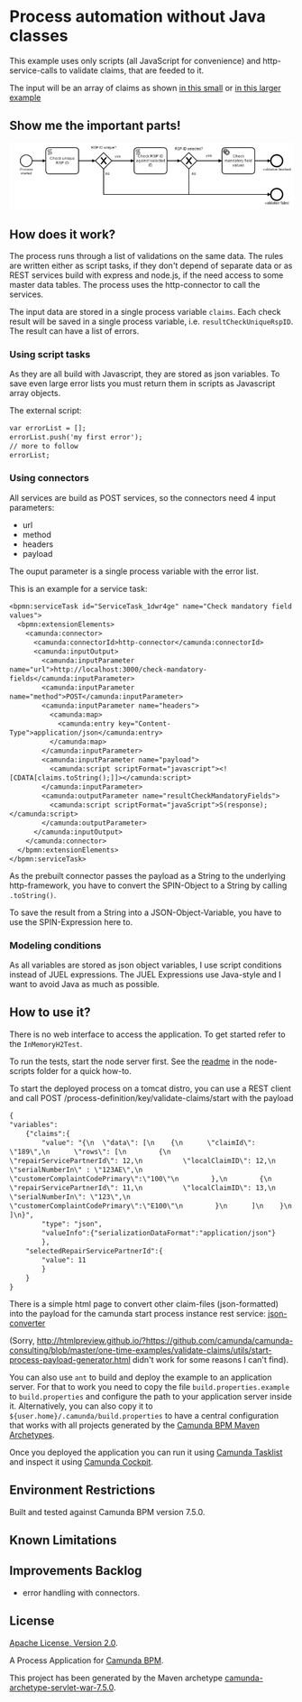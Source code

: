 # Process automation without Java classes

This example uses only scripts (all JavaScript for convenience) and http-service-calls to validate claims, that are feeded to it.

The input will be an array of claims as shown [in this small](src/test/resources/claims/claims-rsp-ids-unique.json) or [in this larger example](src/test/resources/claims/six-claims.json)

## Show me the important parts!
![BPMN Process](src/main/resources/process.png)

## How does it work?

The process runs through a list of validations on the same data. The rules are written either as script tasks, if they don't depend of separate data or as REST services build with express and node.js, if the need access to some master data tables. The process uses the http-connector to call the services.

The input data are stored in a single process variable `claims`. Each check result will be saved in a single process variable, i.e. `resultCheckUniqueRspID`. The result can have a list of errors.

### Using script tasks
As they are all build with Javascript, they are stored as json variables. To save even large error lists you must return them in scripts as Javascript array objects.

The external script:

    var errorList = [];
    errorList.push('my first error');
    // more to follow
    errorList;

### Using connectors
All services are build as POST services, so the connectors need 4 input parameters:
* url
* method
* headers
* payload

The ouput parameter is a single process variable with the error list.

This is an example for a service task:

    <bpmn:serviceTask id="ServiceTask_1dwr4ge" name="Check mandatory field values">
      <bpmn:extensionElements>
        <camunda:connector>
          <camunda:connectorId>http-connector</camunda:connectorId>
          <camunda:inputOutput>
            <camunda:inputParameter name="url">http://localhost:3000/check-mandatory-fields</camunda:inputParameter>
            <camunda:inputParameter name="method">POST</camunda:inputParameter>
            <camunda:inputParameter name="headers">
              <camunda:map>
                <camunda:entry key="Content-Type">application/json</camunda:entry>
              </camunda:map>
            </camunda:inputParameter>
            <camunda:inputParameter name="payload">
              <camunda:script scriptFormat="javascript"><![CDATA[claims.toString();]]></camunda:script>
            </camunda:inputParameter>
            <camunda:outputParameter name="resultCheckMandatoryFields">
              <camunda:script scriptFormat="javaScript">S(response);</camunda:script>
            </camunda:outputParameter>
          </camunda:inputOutput>
        </camunda:connector>
      </bpmn:extensionElements>
    </bpmn:serviceTask>

As the prebuilt connector passes the payload as a String to the underlying http-framework, you have to convert the SPIN-Object to a String by calling `.toString()`.

To save the result from a String into a JSON-Object-Variable, you have to use the SPIN-Expression here to.

### Modeling conditions
As all variables are stored as json object variables, I use script conditions instead of JUEL expressions. The JUEL Expressions use Java-style and I want to avoid Java as much as possible.

 
## How to use it?
There is no web interface to access the application.
To get started refer to the `InMemoryH2Test`.

To run the tests, start the node server first. See the [readme](node-scripts/) in the node-scripts folder for a quick how-to. 

To start the deployed process on a tomcat distro, you can use a REST client and call POST /process-definition/key/validate-claims/start with the payload

    {
    "variables": 
        {"claims":{
            "value": "{\n  \"data\": [\n    {\n      \"claimId\": \"189\",\n      \"rows\": [\n        {\n          \"repairServicePartnerId\": 12,\n          \"localClaimID\": 12,\n          \"serialNumberIn\" : \"123AE\",\n          \"customerComplaintCodePrimary\":\"100\"\n        },\n        {\n          \"repairServicePartnerId\": 11,\n          \"localClaimID\": 13,\n          \"serialNumberIn\": \"123\",\n          \"customerComplaintCodePrimary\":\"E100\"\n        }\n      ]\n    }\n  ]\n}", 
            "type": "json", 
            "valueInfo":{"serializationDataFormat":"application/json"}
            }, 
        "selectedRepairServicePartnerId":{
            "value": 11
            }
        }
    }

There is a simple html page to convert other claim-files (json-formatted) into the payload for the camunda start process instance rest service: [json-converter](utils/start-process-payload-generator.html)

(Sorry, http://htmlpreview.github.io/?https://github.com/camunda/camunda-consulting/blob/master/one-time-examples/validate-claims/utils/start-process-payload-generator.html didn't work for some reasons I can't find).


You can also use `ant` to build and deploy the example to an application server.
For that to work you need to copy the file `build.properties.example` to `build.properties`
and configure the path to your application server inside it.
Alternatively, you can also copy it to `${user.home}/.camunda/build.properties`
to have a central configuration that works with all projects generated by the
[Camunda BPM Maven Archetypes](http://docs.camunda.org/latest/guides/user-guide/#process-applications-maven-project-templates-archetypes).

Once you deployed the application you can run it using
[Camunda Tasklist](http://docs.camunda.org/latest/guides/user-guide/#tasklist)
and inspect it using
[Camunda Cockpit](http://docs.camunda.org/latest/guides/user-guide/#cockpit).

## Environment Restrictions
Built and tested against Camunda BPM version 7.5.0.

## Known Limitations

## Improvements Backlog
* error handling with connectors.

## License
[Apache License, Version 2.0](http://www.apache.org/licenses/LICENSE-2.0).

A Process Application for [Camunda BPM](http://docs.camunda.org).

This project has been generated by the Maven archetype
[camunda-archetype-servlet-war-7.5.0](http://docs.camunda.org/latest/guides/user-guide/#process-applications-maven-project-templates-archetypes).

<!-- HTML snippet for index page
  <tr>
    <td><img src="snippets/validate-claims/src/main/resources/process.png" width="100"></td>
    <td><a href="snippets/validate-claims">Camunda BPM Process Application</a></td>
    <td>A Process Application for [Camunda BPM](http://docs.camunda.org).</td>
  </tr>
-->
<!-- Tweet
New @CamundaBPM example: Camunda BPM Process Application - A Process Application for [Camunda BPM](http://docs.camunda.org). https://github.com/camunda/camunda-consulting/tree/master/snippets/validate-claims
-->